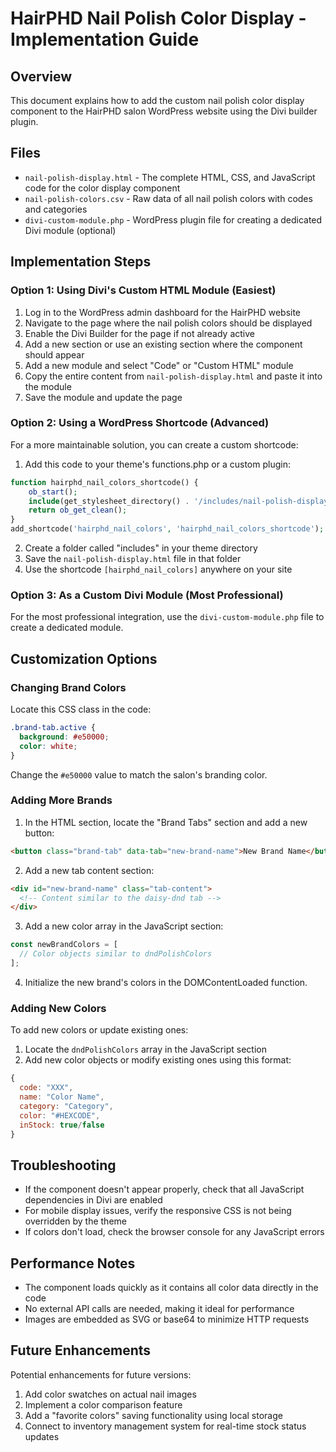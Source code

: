 # HairPHD Nail Polish Color Display - Implementation Guide

## Overview

This document explains how to add the custom nail polish color display component to the HairPHD salon WordPress website using the Divi builder plugin.

## Files

- `nail-polish-display.html` - The complete HTML, CSS, and JavaScript code for the color display component
- `nail-polish-colors.csv` - Raw data of all nail polish colors with codes and categories
- `divi-custom-module.php` - WordPress plugin file for creating a dedicated Divi module (optional)

## Implementation Steps

### Option 1: Using Divi's Custom HTML Module (Easiest)

1. Log in to the WordPress admin dashboard for the HairPHD website
2. Navigate to the page where the nail polish colors should be displayed
3. Enable the Divi Builder for the page if not already active
4. Add a new section or use an existing section where the component should appear
5. Add a new module and select "Code" or "Custom HTML" module
6. Copy the entire content from `nail-polish-display.html` and paste it into the module
7. Save the module and update the page

### Option 2: Using a WordPress Shortcode (Advanced)

For a more maintainable solution, you can create a custom shortcode:

1. Add this code to your theme's functions.php or a custom plugin:

```php
function hairphd_nail_colors_shortcode() {
    ob_start();
    include(get_stylesheet_directory() . '/includes/nail-polish-display.html');
    return ob_get_clean();
}
add_shortcode('hairphd_nail_colors', 'hairphd_nail_colors_shortcode');
```

2. Create a folder called "includes" in your theme directory
3. Save the `nail-polish-display.html` file in that folder
4. Use the shortcode `[hairphd_nail_colors]` anywhere on your site

### Option 3: As a Custom Divi Module (Most Professional)

For the most professional integration, use the `divi-custom-module.php` file to create a dedicated module.

## Customization Options

### Changing Brand Colors

Locate this CSS class in the code:

```css
.brand-tab.active {
  background: #e50000;
  color: white;
}
```

Change the `#e50000` value to match the salon's branding color.

### Adding More Brands

1. In the HTML section, locate the "Brand Tabs" section and add a new button:

```html
<button class="brand-tab" data-tab="new-brand-name">New Brand Name</button>
```

2. Add a new tab content section:

```html
<div id="new-brand-name" class="tab-content">
  <!-- Content similar to the daisy-dnd tab -->
</div>
```

3. Add a new color array in the JavaScript section:

```javascript
const newBrandColors = [
  // Color objects similar to dndPolishColors
];
```

4. Initialize the new brand's colors in the DOMContentLoaded function.

### Adding New Colors

To add new colors or update existing ones:

1. Locate the `dndPolishColors` array in the JavaScript section
2. Add new color objects or modify existing ones using this format:

```javascript
{ 
  code: "XXX", 
  name: "Color Name", 
  category: "Category", 
  color: "#HEXCODE", 
  inStock: true/false 
}
```

## Troubleshooting

- If the component doesn't appear properly, check that all JavaScript dependencies in Divi are enabled
- For mobile display issues, verify the responsive CSS is not being overridden by the theme
- If colors don't load, check the browser console for any JavaScript errors

## Performance Notes

- The component loads quickly as it contains all color data directly in the code
- No external API calls are needed, making it ideal for performance
- Images are embedded as SVG or base64 to minimize HTTP requests

## Future Enhancements

Potential enhancements for future versions:

1. Add color swatches on actual nail images
2. Implement a color comparison feature
3. Add a "favorite colors" saving functionality using local storage
4. Connect to inventory management system for real-time stock status updates
